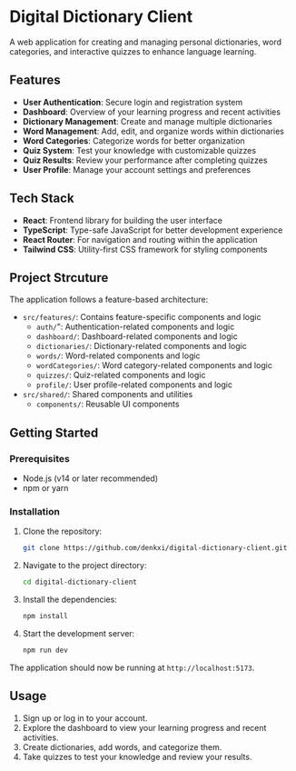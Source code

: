 # Digital Dictionary Client
A web application for creating and managing personal dictionaries, word categories, and interactive quizzes to enhance language learning.

## Features
- **User Authentication**: Secure login and registration system
- **Dashboard**: Overview of your learning progress and recent activities
- **Dictionary Management**: Create and manage multiple dictionaries
- **Word Management**: Add, edit, and organize words within dictionaries
- **Word Categories**: Categorize words for better organization
- **Quiz System**: Test your knowledge with customizable quizzes
- **Quiz Results**: Review your performance after completing quizzes
- **User Profile**: Manage your account settings and preferences

## Tech Stack
- **React**: Frontend library for building the user interface
- **TypeScript**: Type-safe JavaScript for better development experience
- **React Router**: For navigation and routing within the application
- **Tailwind CSS**: Utility-first CSS framework for styling components

## Project Strcuture
The application follows a feature-based architecture:
- `src/features/`: Contains feature-specific components and logic
    - `auth/`": Authentication-related components and logic
    - `dashboard/`: Dashboard-related components and logic
    - `dictionaries/`: Dictionary-related components and logic
    - `words/`: Word-related components and logic
    - `wordCategories/`: Word category-related components and logic
    - `quizzes/`: Quiz-related components and logic
    - `profile/`: User profile-related components and logic
- `src/shared/`: Shared components and utilities
    - `components/`: Reusable UI components

## Getting Started
### Prerequisites
- Node.js (v14 or later recommended)
- npm or yarn

### Installation
1. Clone the repository:
   ```bash
   git clone https://github.com/denkxi/digital-dictionary-client.git
   ```
2. Navigate to the project directory:
   ```bash
   cd digital-dictionary-client
   ```
3. Install the dependencies:
   ```bash
   npm install
   ```
4. Start the development server:
   ```bash
   npm run dev
   ```
The application should now be running at `http://localhost:5173`.

## Usage
1. Sign up or log in to your account.
2. Explore the dashboard to view your learning progress and recent activities.
3. Create dictionaries, add words, and categorize them.
4. Take quizzes to test your knowledge and review your results.

